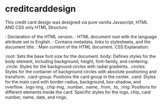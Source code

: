 # creditcarddesign
This credit card design was  designed via pure vanilla Javascript, HTML AND CSS only 
HTML Structure:

<!DOCTYPE html>: Declaration of the HTML version.
<html lang="en">: HTML document root with the language attribute set to English.
<head>: Contains metadata, links to stylesheets, and the document title.
<body>: Main content of the HTML document.
CSS Explanation:

:root: Sets the base font size for the document.
body: Defines styles for the body element, including background, height, font-family, and centering.
.circle: Styles for the background circles with radial gradients.
.circles: Styles for the container of background circles with absolute positioning and transform.
.card-group: Positions the card group in the center.
.card: Styles for the main card with border-radius, background, box-shadow, and overflow.
.logo img, .chip img, .number, .name, .from, .to, .ring: Positions for different elements inside the card.
Specific styles for the logo, chip, card number, name, date, and rings.

